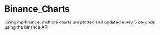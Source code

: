 # Binance_Charts
 Using mplfinance, multiple charts are plotted and updated every 5 seconds using the binance API
